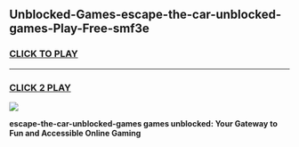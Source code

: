 
## Unblocked-Games-escape-the-car-unblocked-games-Play-Free-smf3e
<h3>
<a href="https://premium76.site?title=escape-the-car-unblocked-games&ref=10A">CLICK TO PLAY</a></h3>
<hr>

<h3>
<a href="https://premium76.site?title=escape-the-car-unblocked-games&ref=10A">CLICK 2 PLAY</a>
  
</h3>

<a href="https://premium76.site?title=escape-the-car-unblocked-games&ref=10A"><img src="https://clearcache.store/games.png"></a>


**escape-the-car-unblocked-games games unblocked: Your Gateway to Fun and Accessible Online Gaming**
